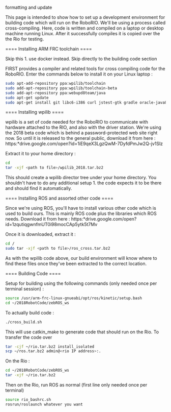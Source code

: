 formatting and update

This page is intended to show how to set up a development environment for building code which will run on the RoboRIO.  We'll be using a process called cross-compiling.  Here, code is written and compiled on a laptop or desktop machine running Linux.  After it successfully compiles it is copied over the the Rio for testing.  

==== Installing ARM FRC toolchain ====

Skip this 1. use docker instead.  Skip directly to the building code section


FIRST provides a compiler and related tools for cross compiling code for the RoboRIO.  Enter the commands below to install it on your Linux laptop :

```bash
sudo apt-add-repository ppa:wpilib/toolchain
sudo add-apt-repository ppa:wpilib/toolchain-beta
sudo add-apt-repository ppa:webupd8team/java
sudo apt-get update
sudo apt-get install git libc6-i386 curl jstest-gtk gradle oracle-java8-installer frc-toolchain meshlab cmake libprotobuf-dev libprotoc-dev protobuf-compiler ninja-build sip-dev python-empy libtinyxml2-dev libeigen3-dev libpython2.7-dev
```

==== Installing wpilib ====

wpilib is a set of code needed for the RoboRIO to communicate with hardware attached to the RIO, and also with the driver station.  We're using the 2018 beta code which is behind a password-protected web site right now.  So until it is released to the general public, download it from here : https:*drive.google.com/open?id=1iE9qeX3LgzQwM-7DyfdPmJw2Q-jv1Slz

Extract it to your home directory :

```bash
cd
tar -xjf <path to file>/wpilib_2018.tar.bz2
```

This should create a wpilib director tree under your home directory.  You shouldn't have to do any additional setup 1. the code expects it to be there and should find it automatically.

==== Installing ROS and assorted other code ====

Since we're using ROS, you'll have to install various other code which is used to build ours. This is mainly ROS code plus the libraries which ROS needs.  Download it from here : https:*drive.google.com/open?id=1zqutiqgwnfmUT0i98mocCAp5ytk5t7Mv

Once it is downloaded, extract it : 

```bash
cd /
sudo tar -xjf <path to file>/ros_cross.tar.bz2
```

As with the wpilib code above, our build environment will know where to find these files once they've been extracted to the correct location.

==== Building Code ====

Setup for building using the following commands (only needed once per terminal session) : 

```bash
source /usr/arm-frc-linux-gnueabi/opt/ros/kinetic/setup.bash
cd ~/2018RobotCode/zebROS_ws
```

To actually build code : 

```bash
./cross_build.sh
```
This will use catkin_make to generate code that should run on the Rio.  To transfer the code over

```bash
tar -cjf ~/rio.tar.bz2 install_isolated
scp ~/ros.tar.bz2 admin@<rio IP address>:.
```

On the Rio : 

```bash
cd ~/2018RobotCode/zebROS_ws
tar -xjf ~/rio.tar.bz2
```

Then on the Rio, run ROS as normal (first line only needed once per terminal)

```bash
source rio_bashrc.sh
rosrun/roslaunch whatever you want
```